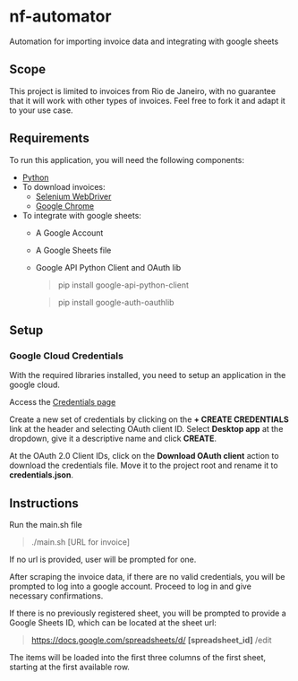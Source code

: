 # nf-automator
Automation for importing invoice data and integrating with google sheets

## Scope
This project is limited to invoices from Rio de Janeiro, with no guarantee that it will work with other types of invoices.
Feel free to fork it and adapt it to your use case.


## Requirements
To run this application, you will need the following components:
- [Python](https://www.python.org)
- To download invoices:
    - [Selenium WebDriver](https://selenium-python.readthedocs.io)
    - [Google Chrome](https://google.com/chrome)
- To integrate with google sheets:
    - A Google Account
    - A Google Sheets file
    - Google API Python Client and OAuth lib
        > pip install google-api-python-client
        
        > pip install google-auth-oauthlib

## Setup
### Google Cloud Credentials
With the required libraries installed, you need to setup an application in the google cloud.

Access the [Credentials page](https://console.cloud.google.com/apis/credentials)

Create a new set of credentials by clicking on the **+ CREATE CREDENTIALS** link at the header and selecting OAuth client ID. 
Select **Desktop app** at the dropdown, give it a descriptive name and click **CREATE**.

At the OAuth 2.0 Client IDs, click on the **Download OAuth client** action to download the credentials file. Move it to the project root
and rename it to **credentials.json**.


## Instructions
Run the main.sh file
> ./main.sh [URL for invoice]

If no url is provided, user will be prompted for one.

After scraping the invoice data, if there are no valid credentials, you will be prompted to log into a google account. Proceed to
log in and give necessary confirmations.

If there is no previously registered sheet, you will be prompted to provide a Google Sheets ID, which can be located at the sheet url:
> https://docs.google.com/spreadsheets/d/ **[spreadsheet_id]** /edit

The items will be loaded into the first three columns of the first sheet, starting at the first available row.
